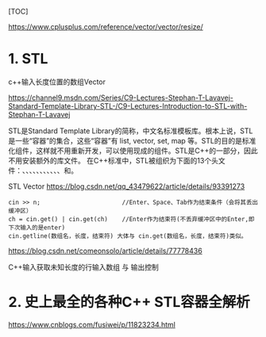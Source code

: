 [TOC]



https://www.cplusplus.com/reference/vector/vector/resize/




# 1. STL
c++输入长度位置的数组Vector



https://channel9.msdn.com/Series/C9-Lectures-Stephan-T-Lavavej-Standard-Template-Library-STL-/C9-Lectures-Introduction-to-STL-with-Stephan-T-Lavavej


STL是Standard Template Library的简称，中文名标准模板库。根本上说，STL是一些“容器”的集合，这些“容器”有 list, vector, set, map 等。STL的目的是标准化组件，这样就不用重新开发，可以使用现成的组件。STL是C++的一部分，因此不用安装额外的库文件。
在C++标准中，STL被组织为下面的13个头文件：<algorithm>、<deque>、<functional>、<iterator>、<vector>、<list>、<map>、<memory>、<numeric>、<queue>、<set>、<stack>和<utility>。

STL Vector  https://blog.csdn.net/qq_43479622/article/details/93391273

```
cin >> n;                       //Enter、Space、Tab作为结束条件（会将其丢出缓冲区）
ch = cin.get() | cin.get(ch)    //Enter作为结束符(不丢弃缓冲区中的Enter,即下次输入的是enter)
cin.getline(数组名，长度，结束符) 大体与 cin.get(数组名，长度，结束符)类似。

```
https://blog.csdn.net/comeonsolo/article/details/77778436

C++输入获取未知长度的行输入数组 与 输出控制


# 2. 史上最全的各种C++ STL容器全解析

https://www.cnblogs.com/fusiwei/p/11823234.html




















